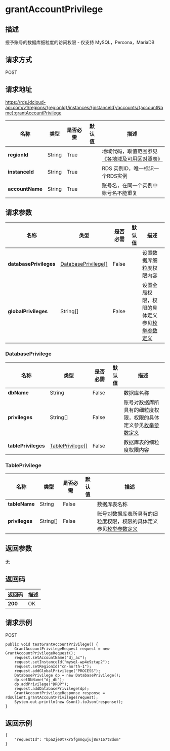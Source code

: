 # grantAccountPrivilege


## 描述
授予账号的数据库细粒度的访问权限 - 仅支持 MySQL，Percona，MariaDB

## 请求方式
POST

## 请求地址
https://rds.jdcloud-api.com/v1/regions/{regionId}/instances/{instanceId}/accounts/{accountName}:grantAccountPrivilege

|名称|类型|是否必需|默认值|描述|
|---|---|---|---|---|
|**regionId**|String|True| |地域代码，取值范围参见[《各地域及可用区对照表》](../Enum-Definitions/Regions-AZ.md)|
|**instanceId**|String|True| |RDS 实例ID，唯一标识一个RDS实例|
|**accountName**|String|True| |账号名，在同一个实例中账号名不能重复|

## 请求参数
|名称|类型|是否必需|默认值|描述|
|---|---|---|---|---|
|**databasePrivileges**|[DatabasePrivilege[]](grantaccountprivilege#databaseprivilege)|False| |设置数据库细粒度权限内容|
|**globalPrivileges**|String[]|False| |设置全局权限，权限的具体定义参见[枚举参数定义](../Enum-Definitions/Enum-Definitions.md)|

### <div id="databaseprivilege">DatabasePrivilege</div>
|名称|类型|是否必需|默认值|描述|
|---|---|---|---|---|
|**dbName**|String|False| |数据库名称|
|**privileges**|String[]|False| |账号对数据库所具有的细粒度权限，权限的具体定义参见[枚举参数定义](../Enum-Definitions/Enum-Definitions.md)|
|**tablePrivileges**|[TablePrivilege[]](grantaccountprivilege#tableprivilege)|False| |数据库表的细粒度权限内容|
### <div id="tableprivilege">TablePrivilege</div>
|名称|类型|是否必需|默认值|描述|
|---|---|---|---|---|
|**tableName**|String|False| |数据库表名称|
|**privileges**|String[]|False| |账号对数据库表所具有的细粒度权限，权限的具体定义参见[枚举参数定义](../Enum-Definitions/Enum-Definitions.md)|

## 返回参数
无


## 返回码
|返回码|描述|
|---|---|
|**200**|OK|

## 请求示例
POST
```
public void testGrantAccountPrivilege() {
    GrantAccountPrivilegeRequest request = new GrantAccountPrivilegeRequest();
    request.setAccountName("dj_ac");
    request.setInstanceId("mysql-wp4e9ztap2");
    request.setRegionId("cn-north-1");
    request.addGlobalPrivilege("PROCESS");
    DatabasePrivilege dp = new DatabasePrivilege();
    dp.setDbName("dj_db");
    dp.addPrivilege("DROP");
    request.addDatabasePrivilege(dp);
    GrantAccountPrivilegeResponse response = rdsClient.grantAccountPrivilege(request);
    System.out.println(new Gson().toJson(response));
}

```

## 返回示例
```
{
    "requestId": "bpa2je0t7kr5fgmmqujuj8o7167t8dom"
}
```
